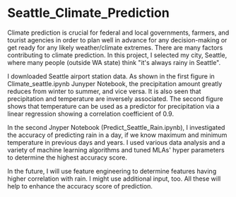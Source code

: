 # Seattle_Climate_Prediction
Climate prediction is crucial for federal and local governments, farmers,
and tourist agencies in order to plan well in advance for any decision-making or get ready for any 
likely weather/climate extremes. There are many factors contributing to climate prediction. 
In this project, I selected my city, Seattle, where many people (outside WA state) think 
"it's always rainy in Seattle". 

I downloaded Seattle airport station data. As shown in the first figure in Climate_seattle.ipynb Junyper Notebook,
the precipitation amount greatly reduces from winter to summer, and vice versa. It is also seen 
that precipitation and temperature are inversely associated. The second figure shows that 
temperature can be used as a predictor for precipitation via a linear regression showing a 
correlation coefficient of 0.9. 

In the second Jnyper Notebook (Predict_Seattle_Rain.ipynb), I investigated the accuracy of predicting rain in a day, if we know maximum and minimum temperature in previous days and years. I used various data analysis and a variety of machine learning algorithms and tuned MLAs' hyper parameters to determine the highest accuracy score. 

In the future, I will use feature engineering to determine features having higher correlation with rain. I might use additional input, too. All these will help to enhance the accuracy score of prediction.
